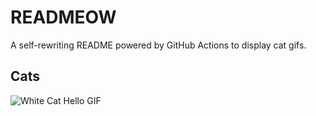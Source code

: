 # READMEOW

A self-rewriting README powered by GitHub Actions to display cat gifs.

## Cats

![White Cat Hello GIF](https://media4.giphy.com/media/v1.Y2lkPTlhY2QwMmRhdGF6enF2eGNsejR4dnZhdnNrdmJtNnppenQ4djUwOHByMGNwNmo5eiZlcD12MV9naWZzX3NlYXJjaCZjdD1n/vFKqnCdLPNOKc/200.gif)
